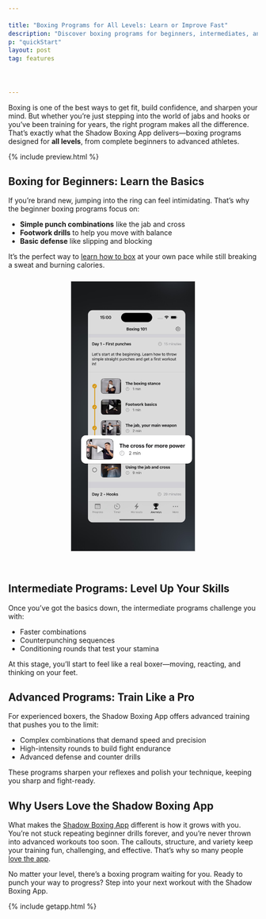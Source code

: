 ```yaml
---

title: "Boxing Programs for All Levels: Learn or Improve Fast"
description: "Discover boxing programs for beginners, intermediates, and advanced boxers. Learn, improve, and get fit with the Shadow Boxing App."
p: "quickStart"
layout: post
tag: features



---
```


Boxing is one of the best ways to get fit, build confidence, and sharpen your mind. But whether you’re just stepping into the world of jabs and hooks or you’ve been training for years, the right program makes all the difference. That’s exactly what the Shadow Boxing App delivers—boxing programs designed for **all levels**, from complete beginners to advanced athletes.

{% include preview.html %}

## Boxing for Beginners: Learn the Basics

If you’re brand new, jumping into the ring can feel intimidating. That’s why the beginner boxing programs focus on:

- **Simple punch combinations** like the jab and cross
- **Footwork drills** to help you move with balance
- **Basic defense** like slipping and blocking

It’s the perfect way to [learn how to box]() at your own pace while still breaking a sweat and burning calories.

<div style='text-align: center'><img src='/assets/blog/screenshot_august/EN_screenshot_3.jpg' style='width: 250px;margin: 10px 0px 30px 0px; border: 1px solid #ddd;' alt='Shadow Boxing App Feature'/></div>

## Intermediate Programs: Level Up Your Skills

Once you’ve got the basics down, the intermediate programs challenge you with:

- Faster combinations
- Counterpunching sequences
- Conditioning rounds that test your stamina

At this stage, you’ll start to feel like a real boxer—moving, reacting, and thinking on your feet.

## Advanced Programs: Train Like a Pro

For experienced boxers, the Shadow Boxing App offers advanced training that pushes you to the limit:

- Complex combinations that demand speed and precision
- High-intensity rounds to build fight endurance
- Advanced defense and counter drills

These programs sharpen your reflexes and polish your technique, keeping you sharp and fight-ready.

## Why Users Love the Shadow Boxing App

What makes the [Shadow Boxing App]() different is how it grows with you. You’re not stuck repeating beginner drills forever, and you’re never thrown into advanced workouts too soon. The callouts, structure, and variety keep your training fun, challenging, and effective. That’s why so many people [love the app]().

No matter your level, there’s a boxing program waiting for you. Ready to punch your way to progress? Step into your next workout with the Shadow Boxing App.

{% include getapp.html %}

